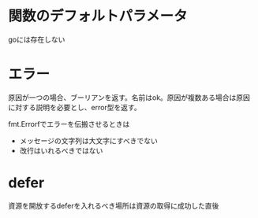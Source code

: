 # 関数のデフォルトパラメータ

goには存在しない

# エラー

原因が一つの場合、ブーリアンを返す。名前はok。原因が複数ある場合は原因に対する説明を必要とし、error型を返す。

fmt.Errorfでエラーを伝搬させるときは

* メッセージの文字列は大文字にすべきでない
* 改行はいれるべきではない

# defer

資源を開放するdeferを入れるべき場所は資源の取得に成功した直後